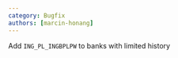 ```yaml
---
category: Bugfix
authors: [marcin-honang]
---
```


Add `ING_PL_INGBPLPW` to banks with limited history
